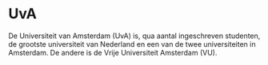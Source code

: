 # UvA

De Universiteit van Amsterdam (UvA) is, qua aantal ingeschreven studenten, de grootste universiteit van Nederland en een van de twee universiteiten in Amsterdam. De andere is de Vrije Universiteit Amsterdam (VU).
